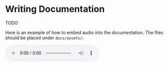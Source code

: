 # Writing Documentation

TODO

Here is an example of how to embed audio into the documentation. The files should be placed under `docs/assets/`:

<audio controls>
  <source src="../assets/test.mp3" type="audio/mpeg">
  Your browser does not support the audio element.
</audio>